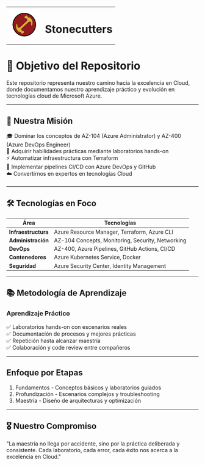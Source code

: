 <table>
  <tr >
    <td align="left">
      <img src="./Images/LogoMagios.jpg" alt="Logo" width="80">
    </td>
    <td>
      <h1>Stonecutters</h1>
    </td>
  </tr>
</table>


# 🎯 Objetivo del Repositorio
Este repositorio representa nuestro camino hacia la excelencia en Cloud, donde documentamos nuestro aprendizaje práctico y evolución en tecnologías cloud de Microsoft Azure.
***

## 🚀 Nuestra Misión

🎓 Dominar los conceptos de AZ-104 (Azure Administrator) y AZ-400 (Azure DevOps Engineer)  
🔧 Adquirir habilidades prácticas mediante laboratorios hands-on  
⚡ Automatizar infraestructura con Terraform  
🔄 Implementar pipelines CI/CD con Azure DevOps y GitHub  
☁️ Convertirnos en expertos en tecnologías Cloud

<hr style="border: none; border-top: 0.5px solid #e1e4e8; margin: 18px 0;">


## 🛠️ Tecnologías en Foco
| Área | Tecnologías |
|------|-------------|
| **Infraestructura** | Azure Resource Manager, Terraform, Azure CLI |
| **Administración** | AZ-104 Concepts, Monitoring, Security, Networking |
| **DevOps** | AZ-400, Azure Pipelines, GitHub Actions, CI/CD |
| **Contenedores** | Azure Kubernetes Service, Docker |
| **Seguridad** | Azure Security Center, Identity Management |
***


## 📚 Metodología de Aprendizaje
### Aprendizaje Práctico

✅ Laboratorios hands-on con escenarios reales  
✅ Documentación de procesos y mejores prácticas  
✅ Repetición hasta alcanzar maestría  
✅ Colaboración y code review entre compañeros
***


## Enfoque por Etapas
1. Fundamentos - Conceptos básicos y laboratorios guiados
2. Profundización - Escenarios complejos y troubleshooting
3. Maestría - Diseño de arquitecturas y optimización
<hr>


## 🎖️ Nuestro Compromiso
"La maestría no llega por accidente, sino por la práctica deliberada y consistente. Cada laboratorio, cada error, cada éxito nos acerca a la excelencia en Cloud."